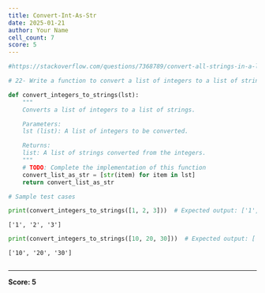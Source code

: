 ```yaml
---
title: Convert-Int-As-Str
date: 2025-01-21
author: Your Name
cell_count: 7
score: 5
---
```


```python
#https://stackoverflow.com/questions/7368789/convert-all-strings-in-a-list-to-integers
```


```python
# 22- Write a function to convert a list of integers to a list of strings.
```


```python
def convert_integers_to_strings(lst):
    """
    Converts a list of integers to a list of strings.

    Parameters:
    lst (list): A list of integers to be converted.

    Returns:
    list: A list of strings converted from the integers.
    """
    # TODO: Complete the implementation of this function
    convert_list_as_str = [str(item) for item in lst]
    return convert_list_as_str
```


```python
# Sample test cases
```


```python
print(convert_integers_to_strings([1, 2, 3]))  # Expected output: ['1', '2', '3']
```

    ['1', '2', '3']



```python
print(convert_integers_to_strings([10, 20, 30]))  # Expected output: ['10', '20', '30']

```

    ['10', '20', '30']



```python

```


---
**Score: 5**
